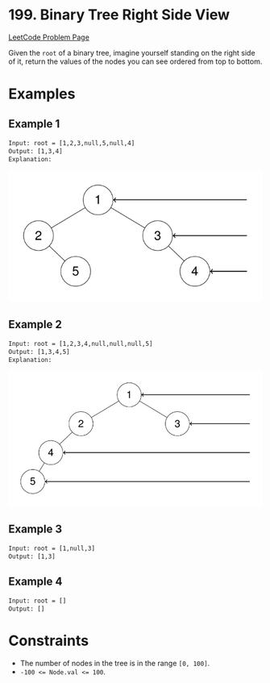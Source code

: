 # 199. Binary Tree Right Side View

[LeetCode Problem Page](https://leetcode.com/problems/binary-tree-right-side-view)

Given the `root` of a binary tree, imagine yourself standing on the right side
of it, return the values of the nodes you can see ordered from top to bottom.

# Examples

## Example 1

```text
Input: root = [1,2,3,null,5,null,4]
Output: [1,3,4]
Explanation:
```

![Example 1 Image](images/example-1.png "Example 1")

## Example 2

```text
Input: root = [1,2,3,4,null,null,null,5]
Output: [1,3,4,5]
Explanation:
```

![Example 2 Image](images/example-2.png "Example 2")

## Example 3

```text
Input: root = [1,null,3]
Output: [1,3]
```

## Example 4

```text
Input: root = []
Output: []
```

# Constraints

- The number of nodes in the tree is in the range `[0, 100]`.
- `-100 <= Node.val <= 100`.
